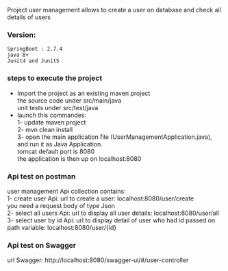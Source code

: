 Project user management allows to create a user on database and check all details of users
### Version:
    SpringBoot : 2.7.4  
    java 8+
    Junit4 and Junit5
### steps to execute the project
* Import the project as an existing maven project  
    the source code under src/main/java    
    unit tests under src/test/java   
* launch this commandes:   
   1- update maven project  
   2- mvn clean install   
   3- open the main application file (UserManagementApplication.java), and run it as Java Application.  
tomcat default port is 8080  
the application is then up on localhost:8080  
### Api test on postman 
user management Api collection contains:  
1- create user Api: url to create a user:
   localhost:8080/user/create  
   you need a request body of type Json  
2- select all users Api: url to display all user details:
   localhost:8080/user/all  
3- select user by id Api: url to display detail of user who had id passed on path variable:
   localhost:8080/user/{id}
### Api test on Swagger 
url Swagger: http://localhost:8080/swagger-ui/#/user-controller
